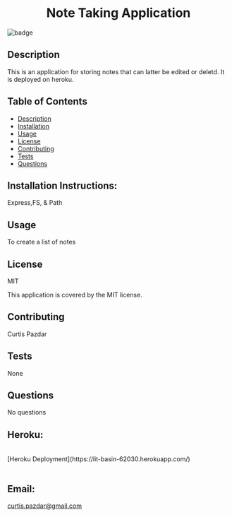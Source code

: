 <h1 align="center">Note Taking Application </h1>
  
![badge](https://img.shields.io/badge/license-MIT-brightgreen)<br />

## Description

This is an application for storing notes that can latter be edited or deletd. It is deployed on heroku.

## Table of Contents

- [Description](#description)
- [Installation](#installationInstructions)
- [Usage](#usage)
- [License](#license)
- [Contributing](#contributors)
- [Tests](#test)
- [Questions](#questions)

## Installation Instructions:

Express,FS, & Path

## Usage

To create a list of notes

## License

MIT

This application is covered by the MIT license.

## Contributing

Curtis Pazdar

## Tests

None

## Questions

No questions

## Heroku:

<br />
[Heroku Deployment](https://lit-basin-62030.herokuapp.com/)<br />
<br />

## Email: <br />

curtis.pazdar@gmail.com<br /><br />
